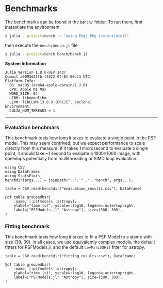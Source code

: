 # Benchmarks

The benchmarks can be found in the [`bench/`](https://github.com/JuliaAstro/PSFModels.jl/tree/main/bench) folder. To run them, first instantiate the environment

```sh
$ julia --project=bench -e "using Pkg; Pkg.instantiate()"
```

then execute the `bench/bench.jl` file

```sh
$ julia --project=bench bench/bench.jl
```

**System Information**

```plain
Julia Version 1.8.0-DEV.1437
Commit a0093d2ffb (2022-02-01 00:11 UTC)
Platform Info:
  OS: macOS (arm64-apple-darwin21.2.0)
  CPU: Apple M1 Max
  WORD_SIZE: 64
  LIBM: libopenlibm
  LLVM: libLLVM-13.0.0 (ORCJIT, cyclone)
Environment:
  JULIA_NUM_THREADS = 1
```

---

### Evaluation benchmark

This benchmark tests how long it takes to evaluate a single point in the PSF model. This may seem contrived, but we expect performance to scale directly from this measure: if it takes 1 microsecond to evaluate a single point, it should take ~1 second to evaluate a 1000×1000 image, with speedups potentially from multithreading or SIMD loop evaluation.

```@setup bench
using CSV
using DataFrames
using StatsPlots
benchdir(args...) = joinpath("..", ".." ,"bench", args...);
```


```@example bench
table = CSV.read(benchdir("evaluation_results.csv"), DataFrame)
```

```@example bench
@df table groupedbar(
    :name, [:psfmodels :astropy];
    ylabel="time (s)", yscale=:log10, legend=:outertopright,
    label=["PSFModels.jl" "Astropy"], size=(500, 300),
)
```


### Fitting benchmark

This benchmark tests how long it takes to fit a PSF Model to a stamp with size (39, 39). In all cases, we use equivalently complex models, the default fitters for PSFModels.jl, and the default `LevMarLSQFit` fitter for astropy.

```@example bench
table = CSV.read(benchdir("fitting_results.csv"), DataFrame)
```

```@example bench
@df table groupedbar(
    :name, [:psfmodels :astropy];
    ylabel="time (s)", yscale=:log10, legend=:outertopright,
    label=["PSFModels.jl" "Astropy"], size=(500, 300),
)
```

